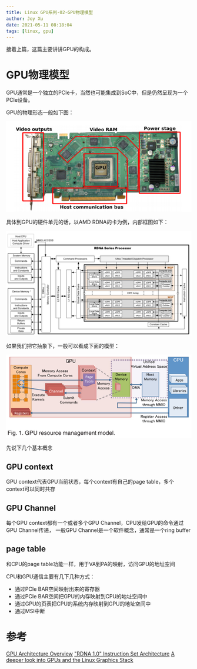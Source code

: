 ```yaml
---
title: Linux GPU系列-02-GPU物理模型
author: Joy Xu
date: 2021-05-11 08:18:04
tags: [linux, gpu]
---
```


接着上篇，这篇主要讲讲GPU的构成。

# GPU物理模型

GPU通常是一个独立的PCIe卡，当然也可能集成到SoC中，但是仍然呈现为一个PCIe设备。

GPU的物理形态一般如下图：

![GPU卡](/images/gpu_card.png)

具体到GPU的硬件单元的话，以AMD RDNA的卡为例，内部框图如下：

![AMD RDNA GPU](/images/amd_gpu.png)

如果我们把它抽象下，一般可以看成下面的模型：

![GPU模型](/images/gpu_management_model.png)

先说下几个基本概念

## GPU context
GPU context代表GPU当前状态，每个context有自己的page table，多个context可以同时共存

## GPU Channel
每个GPU context都有一个或者多个GPU Channel，CPU发给GPU的命令通过GPU Channel传递，
一般GPU Channel是一个软件概念，通常是一个ring buffer

## page table
和CPU的page table功能一样，用于VA到PA的映射，访问GPU的地址空间

CPU和GPU通信主要有几下几种方式：
* 通过PCIe BAR空间映射出来的寄存器
* 通过PCIe BAR空间把GPU的内存映射到CPU的地址空间中
* 通过GPU的页表把CPU的系统内存映射到GPU的地址空间中
* 通过MSI中断

# 参考

[GPU Architecture Overview](https://insujang.github.io/2017-04-27/gpu-architecture-overview/)
["RDNA 1.0" Instruction Set Architecture](https://developer.amd.com/wp-content/resources/RDNA_Shader_ISA.pdf)
[A deeper look into GPUs and the Linux Graphics Stack](https://phd.mupuf.org/files/toulibre2012_deeper_look.pdf)
